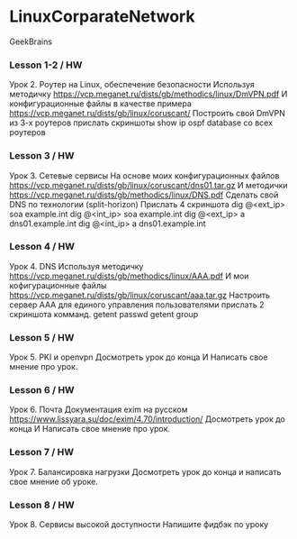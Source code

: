 # LinuxCorparateNetwork
GeekBrains

### Lesson 1-2 / HW
Урок 2. Роутер на Linux, обеспечение безопасности
Используя методичку
https://vcp.meganet.ru/dists/gb/methodics/linux/DmVPN.pdf
И конфигурационные файлы в качестве примера
https://vcp.meganet.ru/dists/gb/linux/coruscant/
Построить свой DmVPN
из 3-х роутеров
прислать скриншоты
show ip ospf database со всех роутеров

### Lesson 3 / HW
Урок 3. Сетевые сервисы
На основе моих конфигурационных файлов
https://vcp.meganet.ru/dists/gb/linux/coruscant/dns01.tar.gz
И методички
https://vcp.meganet.ru/dists/gb/methodics/linux/DNS.pdf
Сделать свой DNS по технологии (split-horizon)
Прислать 4 скриншота
dig @<ext_ip> soa example.int
dig @<int_ip> soa example.int
dig @<ext_ip> a dns01.example.int
dig @<int_ip> a dns01.example.int

### Lesson 4 / HW
Урок 4. DNS
Используя методичку
https://vcp.meganet.ru/dists/gb/methodics/linux/AAA.pdf
И мои кофигурационные файлы
https://vcp.meganet.ru/dists/gb/linux/coruscant/aaa.tar.gz
Настроить сервер ААА для единого управления пользователями
прислать 2 скриншота комманд.
getent passwd
getent group

### Lesson 5 / HW
Урок 5. PKI и openvpn
Досмотреть урок до конца
И
Написать свое мнение про урок.

### Lesson 6 / HW
Урок 6. Почта
Документация exim на русском
https://www.lissyara.su/doc/exim/4.70/introduction/
Досмотреть урок до конца
И
Написать свое мнение про урок.

### Lesson 7 / HW
Урок 7. Балансировка нагрузки
Досмотреть урок до конца и написать свое мнение об уроке.

### Lesson 8 / HW
Урок 8. Сервисы высокой доступности
Напишите фидбэк по уроку
